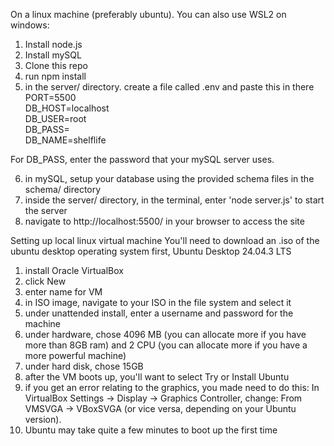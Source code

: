 On a linux machine (preferably ubuntu). You can also use WSL2 on windows:

1. Install node.js
2. Install mySQL
3. Clone this repo
4. run npm install
5. in the server/ directory. create a file called .env and paste this in there  
PORT=5500  
DB_HOST=localhost  
DB_USER=root  
DB_PASS=  
DB_NAME=shelflife  

For DB_PASS, enter the password that your mySQL server uses.

6. in mySQL, setup your database using the provided schema files in the schema/ directory
7. inside the server/ directory, in the terminal, enter 'node server.js' to start the server
8. navigate to http://localhost:5500/ in your browser to access the site


Setting up local linux virtual machine
You'll need to download an .iso of the ubuntu desktop operating system first, Ubuntu Desktop 24.04.3 LTS
1. install Oracle VirtualBox
2. click New
3. enter name for VM
4. in ISO image, navigate to your ISO in the file system and select it
6. under unattended install, enter a username and password for the machine
7. under hardware, chose 4096 MB (you can allocate more if you have more than 8GB ram) and 2 CPU (you can allocate more if you have a more powerful machine)
8. under hard disk, chose 15GB
9. after the VM boots up, you'll want to select Try or Install Ubuntu
10. if you get an error relating to the graphics, you made need to do this:
    In VirtualBox Settings → Display → Graphics Controller, change:
    From VMSVGA → VBoxSVGA (or vice versa, depending on your Ubuntu version).
11. Ubuntu may take quite a few minutes to boot up the first time

